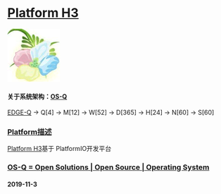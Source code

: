 ﻿# [Platform H3](https://github.com/OS-Q/H3)
[![sites](OS-Q/OS-Q.png)](http://www.OS-Q.com)
#### 关于系统架构：[OS-Q](https://github.com/OS-Q/OS-Q)
[EDGE-Q](https://github.com/OS-Q/EDGE-Q) -> Q[4] -> M[12] -> W[52] -> D[365] -> H[24] -> N[60] -> S[60]
### [Platform描述](https://github.com/OS-Q/H3/wiki) 

[Platform H3](https://github.com/OS-Q/H3)基于 PlatformIO开发平台

### [OS-Q = Open Solutions | Open Source |  Operating System ](http://www.OS-Q.com/H3)
####  2019-11-3